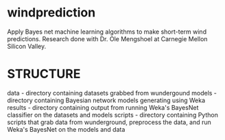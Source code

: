 windprediction
==============

Apply Bayes net machine learning algorithms to make short-term wind predictions. Research done with Dr. Ole Mengshoel at Carnegie Mellon Silicon Valley.

# STRUCTURE
data - directory containing datasets grabbed from wundergound
models - directory containing Bayesian network models generating using Weka
results - directory containing output from running Weka's BayesNet classifier on the datasets and models
scripts - directory containing Python scripts that grab data from wunderground, preprocess the data, and run Weka's BayesNet on the models and data


